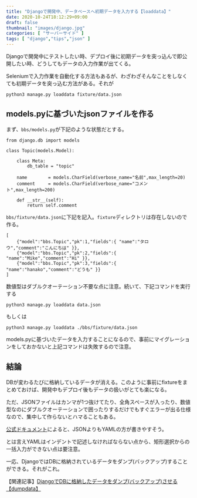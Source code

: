 ```yaml
---
title: "Djangoで開発中、データベースへ初期データを入力する【loaddata】"
date: 2020-10-24T18:12:29+09:00
draft: false
thumbnail: "images/django.jpg"
categories: [ "サーバーサイド" ]
tags: [ "django","tips","json" ]
---
```



Djangoで開発中にテストしたい時、デプロイ後に初期データを突っ込んで即公開したい時、どうしてもデータの入力作業が出てくる。

Seleniumで入力作業を自動化する方法もあるが、わざわざそんなことをしなくても初期データを突っ込む方法がある。それが

    python3 manage.py loaddata fixture/data.json


## models.pyに基づいたjsonファイルを作る

まず、`bbs/models.py`が下記のような状態だとする。

    from django.db import models
    
    class Topic(models.Model):
    
        class Meta:
            db_table = "topic"
    
        name        = models.CharField(verbose_name="名前",max_length=20)
        comment     = models.CharField(verbose_name="コメント",max_length=200)
    
        def __str__(self):
            return self.comment


`bbs/fixture/data.json`に下記を記入。`fixture`ディレクトリは存在しないので作る。

    [
        {"model":"bbs.Topic","pk":1,"fields":{ "name":"タロウ","comment":"こんにちは" }}, 
        {"model":"bbs.Topic","pk":2,"fields":{ "name":"Mike","comment":"Hi" }}, 
        {"model":"bbs.Topic","pk":3,"fields":{ "name":"hanako","comment":"どうも" }}
    ]

数値型はダブルクオーテーション不要な点に注意。続いて、下記コマンドを実行する


    python3 manage.py loaddata data.json

もしくは

    python3 manage.py loaddata ./bbs/fixture/data.json


models.pyに基づいたデータを入力することになるので、事前にマイグレーションをしておかないと上記コマンドは失敗するので注意。

## 結論

DBが変わるたびに格納しているデータが消える。このように事前にfixtureをまとめておけば、開発中もデプロイ後もデータの扱いがとても楽になる。

ただ、JSONファイルはカンマが1つ抜けてたり、全角スペースが入ったり、数値型なのにダブルクオーテーションで囲ったりするだけでもすぐエラーが出る仕様なので、集中して作らないとハマることもある。

[公式ドキュメント](https://docs.djangoproject.com/en/3.1/howto/initial-data/)によると、JSONよりもYAMLの方が書きやすそう。


とは言えYAMLはインデントで記述しなければならない点から、矩形選択からの一括入力ができない点は要注意。


一応、DjangoではDBに格納されているデータをダンプ(バックアップ)することができる。それがこれ。

【関連記事】[DjangoでDBに格納したデータをダンプ(バックアップ)させる【dumpdata】](/post/django-dumpdata/)


